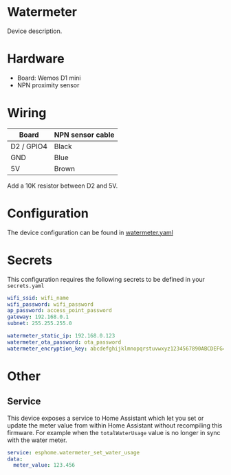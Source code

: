 # Watermeter
Device description.

# Hardware
 - Board: Wemos D1 mini
 - NPN proximity sensor

# Wiring
| Board | NPN sensor cable |
|--|--|
| D2 / GPIO4 | Black |
| GND | Blue |
| 5V | Brown |
Add a 10K resistor between D2 and 5V.

# Configuration
The device configuration can be found in [watermeter.yaml](../watermeter.yaml)

# Secrets
This configuration requires the following secrets to be defined in your `secrets.yaml`

```yaml
wifi_ssid: wifi_name
wifi_password: wifi_password
ap_password: access_point_password
gateway: 192.168.0.1
subnet: 255.255.255.0

watermeter_static_ip: 192.168.0.123
watermeter_ota_password: ota_password
watermeter_encryption_key: abcdefghijklmnopqrstuvwxyz1234567890ABCDEFG=
```

# Other

## Service
This device exposes a service to Home Assistant which let you set or update the meter value from within Home Assistant without recompiling this firmware. For example when the `totalWaterUsage` value is no longer in sync with the water meter.

```yaml
service: esphome.watermeter_set_water_usage
data:
  meter_value: 123.456
```
